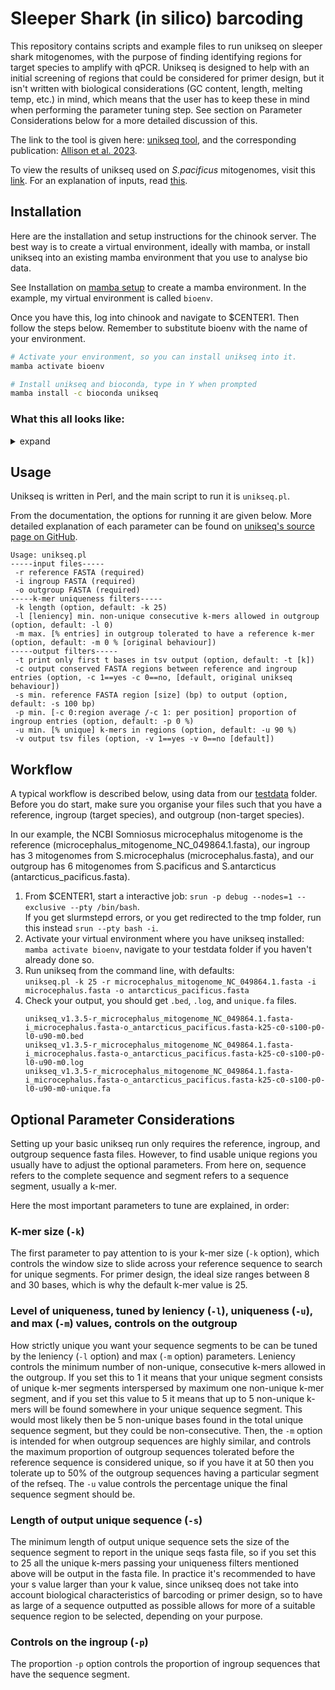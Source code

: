 Sleeper Shark (in silico) barcoding
===================================

This repository contains scripts and example files to run unikseq on sleeper shark mitogenomes, with the purpose of finding identifying regions for target species to amplify with qPCR. Unikseq is designed to help with an initial screening of regions that could be considered for primer design, but it isn't written with biological considerations (GC content, length, melting temp, etc.) in mind, which means that the user has to keep these in mind when performing the parameter tuning step. See section on Parameter Considerations below for a more detailed discussion of this.

The link to the tool is given here: [unikseq tool](https://github.com/bcgsc/unikseq), and the corresponding publication: [Allison et al. 2023](https://onlinelibrary.wiley.com/doi/full/10.1002/edn3.438).

To view the results of unikseq used on _S.pacificus_ mitogenomes, visit this [link](pacificus_vs_others/results.md). For an explanation of inputs, read [this](pacificus_vs_others/inputs.md).

Installation
------------

Here are the installation and setup instructions for the chinook server. The best way is to create a virtual environment, ideally with mamba, or install unikseq into an existing mamba environment that you use to analyse bio data.

See Installation on [mamba setup](https://uaf-rcs.gitbook.io/uaf-rcs-hpc-docs/third-party-software/miniconda#best-practices-on-chinook) to create a mamba environment. In the example, my virtual environment is called `bioenv`.

Once you have this, log into chinook and navigate to $CENTER1. Then follow the steps below. Remember to substitute bioenv with the name of your environment.

```sh
# Activate your environment, so you can install unikseq into it.
mamba activate bioenv

# Install unikseq and bioconda, type in Y when prompted
mamba install -c bioconda unikseq
```

### What this all looks like:
<details>
  <summary>expand</summary>
  
```
(base) [yhsieh@chinook04 yhsieh]$ mamba activate bioenv
(bioenv) [yhsieh@chinook04 sleepershark_primers]$ mamba install -c bioconda unikseq

Looking for: ['unikseq']

bioconda/linux-64 (check zst)                       Checked  0.3s
bioconda/noarch (check zst)                         Checked  0.1s
bioconda/linux-64                                    4.7MB @  11.8MB/s  0.7s
bioconda/noarch                                      4.4MB @   6.0MB/s  1.0s
conda-forge/noarch                                  17.6MB @  12.9MB/s  2.4s
conda-forge/linux-64                                40.4MB @  15.2MB/s  5.3s

Pinned packages:
  - python 3.12.*


Transaction

  Prefix: /home/yhsieh/miniforge3/envs/bioenv

  Updating specs:

   - unikseq
   - ca-certificates
   - certifi
   - openssl


  Package    Version  Build             Channel           Size
────────────────────────────────────────────────────────────────
  Install:
────────────────────────────────────────────────────────────────

  + perl      5.32.1  7_hd590300_perl5  conda-forge       13MB
  + links      1.8.7  pl5321h7d875b9_3  bioconda          74kB
  + unikseq    2.0.0  hdfd78af_0        bioconda          26kB

  Upgrade:
────────────────────────────────────────────────────────────────

  - openssl    3.3.2  hb9d3cd8_0        conda-forge     Cached
  + openssl    3.4.0  hb9d3cd8_0        conda-forge        3MB

  Summary:

  Install: 3 packages
  Upgrade: 1 packages

  Total download: 16MB

────────────────────────────────────────────────────────────────


Confirm changes: [Y/n] Y
unikseq                                             26.4kB @  64.0kB/s  0.4s
links                                               73.9kB @ 147.2kB/s  0.5s
openssl                                              2.9MB @   3.1MB/s  1.0s
perl                                                13.3MB @   7.7MB/s  1.9s

Downloading and Extracting Packages:

Preparing transaction: done
Verifying transaction: done
Executing transaction: done
```

</details>


Usage
--------
Unikseq is written in Perl, and the main script to run it is `unikseq.pl`. 

From the documentation, the options for running it are given below. More detailed explanation of each parameter can be found on [unikseq's source page on GitHub](https://github.com/bcgsc/unikseq).
```
Usage: unikseq.pl
-----input files-----
 -r reference FASTA (required)
 -i ingroup FASTA (required)
 -o outgroup FASTA (required)
-----k-mer uniqueness filters-----
 -k length (option, default: -k 25)
 -l [leniency] min. non-unique consecutive k-mers allowed in outgroup (option, default: -l 0)
 -m max. [% entries] in outgroup tolerated to have a reference k-mer (option, default: -m 0 % [original behaviour])
-----output filters-----
 -t print only first t bases in tsv output (option, default: -t [k])
 -c output conserved FASTA regions between reference and ingroup entries (option, -c 1==yes -c 0==no, [default, original unikseq behaviour])
 -s min. reference FASTA region [size] (bp) to output (option, default: -s 100 bp)
 -p min. [-c 0:region average /-c 1: per position] proportion of ingroup entries (option, default: -p 0 %)
 -u min. [% unique] k-mers in regions (option, default: -u 90 %)
 -v output tsv files (option, -v 1==yes -v 0==no [default])
```

Workflow
--------
A typical workflow is described below, using data from our [testdata](testdata) folder. 
Before you do start, make sure you organise your files such that you have a reference, ingroup (target species), and outgroup (non-target species).

In our example, the NCBI Somniosus microcephalus mitogenome is the reference (microcephalus_mitogenome_NC_049864.1.fasta), our ingroup has 3 mitogenomes from S.microcephalus (microcephalus.fasta), and our outgroup has 6 mitogenomes from S.pacificus and S.antarcticus (antarcticus_pacificus.fasta).

1. From $CENTER1, start a interactive job: `srun -p debug --nodes=1 --exclusive --pty /bin/bash`.\
   If you get slurmstepd errors, or you get redirected to the tmp folder, run this instead `srun --pty bash -i`.
3. Activate your virtual environment where you have unikseq installed: `mamba activate bioenv`, navigate to your testdata folder if you haven't already done so.
4. Run unikseq from the command line, with defaults:\
   `unikseq.pl -k 25 -r microcephalus_mitogenome_NC_049864.1.fasta -i microcephalus.fasta -o antarcticus_pacificus.fasta`
5. Check your output, you should get `.bed`, `.log`, and `unique.fa` files.
   ```
   unikseq_v1.3.5-r_microcephalus_mitogenome_NC_049864.1.fasta-i_microcephalus.fasta-o_antarcticus_pacificus.fasta-k25-c0-s100-p0-l0-u90-m0.bed
   unikseq_v1.3.5-r_microcephalus_mitogenome_NC_049864.1.fasta-i_microcephalus.fasta-o_antarcticus_pacificus.fasta-k25-c0-s100-p0-l0-u90-m0.log
   unikseq_v1.3.5-r_microcephalus_mitogenome_NC_049864.1.fasta-i_microcephalus.fasta-o_antarcticus_pacificus.fasta-k25-c0-s100-p0-l0-u90-m0-unique.fa
   ```
   
Optional Parameter Considerations
------------------------
Setting up your basic unikseq run only requires the reference, ingroup, and outgroup sequence fasta files. However, to find usable unique regions you usually have to adjust the optional parameters. From here on, sequence refers to the complete sequence and segment refers to a sequence segment, usually a k-mer.

Here the most important parameters to tune are explained, in order: 

### K-mer size (`-k`)
The first parameter to pay attention to is your k-mer size (`-k` option), which controls the window size to slide across your reference sequence to search for unique segments. For primer design, the ideal size ranges between 8 and 30 bases, which is why the default k-mer value is 25. 

### Level of uniqueness, tuned by leniency (`-l`), uniqueness (`-u`), and max  (`-m`) values, controls on the outgroup
How strictly unique you want your sequence segments to be can be tuned by the leniency (`-l` option) and max  (`-m` option) parameters. Leniency controls the minimum number of non-unique, consecutive k-mers allowed in the outgroup. If you set this to 1 it means that your unique segment consists of unique k-mer segments interspersed by maximum one non-unique k-mer segment, and if you set this value to 5 it means that up to 5 non-unique k-mers will be found somewhere in your unique sequence segment. This would most likely then be 5 non-unique bases found in the total unique sequence segment, but they could be non-consecutive. Then, the `-m` option is intended for when outgroup sequences are highly similar, and controls the maximum proportion of outgroup sequences tolerated before the reference sequence is considered unique, so if you have it at 50 then you tolerate up to 50% of the outgroup sequences having a particular segment of the refseq. The `-u` value controls the percentage unique the final sequence segment should be.

### Length of output unique sequence (`-s`)
The minimum length of output unique sequence sets the size of the sequence segment to report in the unique seqs fasta file, so if you set this to 25 all the unique k-mers passing your uniqueness filters mentioned above will be output in the fasta file. In practice it's recommended to have your s value larger than your k value, since unikseq does not take into account biological characteristics of barcoding or primer design, so to have as large of a sequence outputted as possible allows for more of a suitable sequence region to be selected, depending on your purpose.

### Controls on the ingroup (`-p`)
The proportion `-p` option controls the proportion of ingroup sequences that have the sequence segment. 
